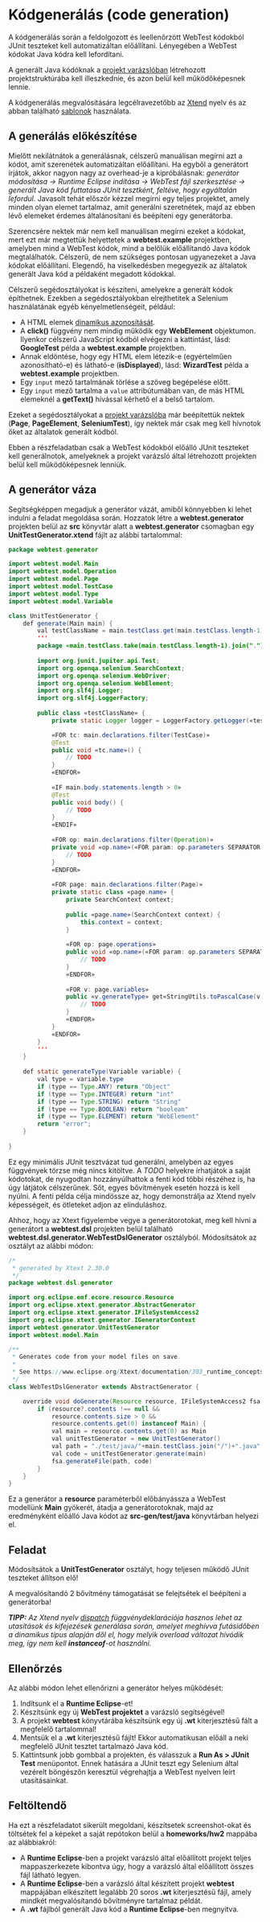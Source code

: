 # Kódgenerálás (code generation)

A kódgenerálás során a feldolgozott és leellenőrzött WebTest kódokból JUnit teszteket kell automatizáltan előállítani. Lényegében a WebTest kódokat Java kódra kell lefordítani.

A generált Java kódóknak a [projekt varázslóban](TaskProjectWizard.md) létrehozott projektstruktúrába kell illeszkednie, és azon belül kell működőképesnek lennie.

A kódgenerálás megvalósítására legcélravezetőbb az [Xtend](https://eclipse.dev/Xtext/xtend/documentation/index.html) nyelv és az abban található [sablonok](https://eclipse.dev/Xtext/xtend/documentation/203_xtend_expressions.html#templates) használata.

## A generálás előkészítése

Mielőtt nekilátnátok a generálásnak, célszerű manuálisan megírni azt a kódot, amit szerenétek automatizáltan előállítani. Ha egyből a generátort írjátok, akkor nagyon nagy az overhead-je a kipróbálásnak: *generátor módosítása -> Runtime Eclipse indítása -> WebTest fájl szerkesztése -> generált Java kód futtatása JUnit tesztként, feltéve, hogy egyáltalán lefordul*. Javasolt tehát először kézzel megírni egy teljes projektet, amely minden olyan elemet tartalmaz, amit generálni szeretnétek, majd az ebben lévő elemeket érdemes általánosítani és beépíteni egy generátorba.

Szerencsére nektek már nem kell manuálisan megírni ezeket a kódokat, mert ezt már megtettük helyettetek a **webtest.example** projektben, amelyben mind a WebTest kódok, mind a belőlük előállítandó Java kódok megtalálhatók. Célszerű, de nem szükséges pontosan ugyanezeket a Java kódokat előállítani. Elegendő, ha viselkedésben megegyezik az általatok generált Java kód a példaként megadott kódokkal.

Célszerű segédosztályokat is készíteni, amelyekre a generált kódok építhetnek. Ezekben a segédosztályokban elrejthetitek a Selenium használatának egyéb kényelmetlenségeit, például:

* A HTML elemek [dinamikus azonosítását](../lab1-xtext/WebTestReference.md#konstans-kifejez%C3%A9sek).
* A **click()** függvény nem mindig működik egy **WebElement** objektumon. Ilyenkor célszerű JavaScript kódból elvégezni a kattintást, lásd: **GoogleTest** példa a **webtest.example** projektben.
* Annak eldöntése, hogy egy HTML elem létezik-e (egyértelműen azonosítható-e) és látható-e (**isDisplayed**), lásd: **WizardTest** példa a **webtest.example** projektben.
* Egy `input` mező tartalmának törlése a szöveg begépelése előtt.
* Egy `input` mező tartalma a `value` attribútumában van, de más HTML elemeknél a **getText()** hívással kérhető el a belső tartalom.

Ezeket a segédosztályokat a [projekt varázslóba](TaskProjectWizard.md) már beépítettük nektek (**Page**, **PageElement**, **SeleniumTest**), így nektek már csak meg kell hívnotok őket az általatok generált kódból.

Ebben a részfeladatban csak a WebTest kódokból előálló JUnit teszteket kell generálnotok, amelyeknek a projekt varázsló által létrehozott projekten belül kell működőképesnek lenniük.

## A generátor váza

Segítségképpen megadjuk a generátor vázát, amiből könnyebben ki lehet indulni a feladat megoldása során. Hozzatok létre a **webtest.generator** projekten belül az **src** könyvtár alatt a **webtest.generator** csomagban egy **UnitTestGenerator.xtend** fájlt az alábbi tartalommal:

```Java
package webtest.generator

import webtest.model.Main
import webtest.model.Operation
import webtest.model.Page
import webtest.model.TestCase
import webtest.model.Type
import webtest.model.Variable

class UnitTestGenerator {
    def generate(Main main) {
        val testClassName = main.testClass.get(main.testClass.length-1)
        '''
        package «main.testClass.take(main.testClass.length-1).join(".")»;
        
        import org.junit.jupiter.api.Test;
        import org.openqa.selenium.SearchContext;
        import org.openqa.selenium.WebDriver;
        import org.openqa.selenium.WebElement;
        import org.slf4j.Logger;
        import org.slf4j.LoggerFactory;
        
        public class «testClassName» {
            private static Logger logger = LoggerFactory.getLogger(«testClassName».class);

            «FOR tc: main.declarations.filter(TestCase)»
            @Test
            public void «tc.name»() {
                // TODO
            }
            «ENDFOR»
            
            «IF main.body.statements.length > 0»
            @Test
            public void body() {
                // TODO
            }
            «ENDIF»
            
            «FOR op: main.declarations.filter(Operation)»
            private void «op.name»(«FOR param: op.parameters SEPARATOR ", "»«param.generateType» «param.name»«ENDFOR») {
                // TODO
            }
            «ENDFOR»
            
            «FOR page: main.declarations.filter(Page)»
            private static class «page.name» {
                private SearchContext context;
                
                public «page.name»(SearchContext context) {
                    this.context = context;
                }
                
                «FOR op: page.operations»
                public void «op.name»(«FOR param: op.parameters SEPARATOR ", "»«param.generateType» «param.name»«ENDFOR») {
                    // TODO
                }
                «ENDFOR»
                
                «FOR v: page.variables»
                public «v.generateType» get«StringUtils.toPascalCase(v.name)»() {
                    // TODO
                }
                «ENDFOR»
            }
            «ENDFOR»
        }
        '''
    }
    
    def static generateType(Variable variable) {
        val type = variable.type
        if (type == Type.ANY) return "Object"
        if (type == Type.INTEGER) return "int"
        if (type == Type.STRING) return "String"
        if (type == Type.BOOLEAN) return "boolean"
        if (type == Type.ELEMENT) return "WebElement"
        return "error";
    }
    
}
```

Ez egy minimális JUnit tesztvázat tud generálni, amelyben az egyes függvények törzse még nincs kitöltve. A *TODO* helyekre írhatjátok a saját kódotokat, de nyugodtan hozzányúlhattok a fenti kód többi részéhez is, ha úgy látjátok célszerűnek. Sőt, egyes bővítmények esetén hozzá is kell nyúlni. A fenti példa célja mindössze az, hogy demonstrálja az Xtend nyelv képességeit, és ötleteket adjon az elinduláshoz.

Ahhoz, hogy az Xtext figyelembe vegye a generátorotokat, meg kell hívni a generátort a **webtest.dsl** projekten belül található **webtest.dsl.generator.WebTestDslGenerator** osztályból. Módosítsátok az osztályt az alábbi módon:

```Java
/*
 * generated by Xtext 2.30.0
 */
package webtest.dsl.generator

import org.eclipse.emf.ecore.resource.Resource
import org.eclipse.xtext.generator.AbstractGenerator
import org.eclipse.xtext.generator.IFileSystemAccess2
import org.eclipse.xtext.generator.IGeneratorContext
import webtest.generator.UnitTestGenerator
import webtest.model.Main

/**
 * Generates code from your model files on save.
 * 
 * See https://www.eclipse.org/Xtext/documentation/303_runtime_concepts.html#code-generation
 */
class WebTestDslGenerator extends AbstractGenerator {

    override void doGenerate(Resource resource, IFileSystemAccess2 fsa, IGeneratorContext context) {
        if (resource?.contents !== null &&
            resource.contents.size > 0 && 
            resource.contents.get(0) instanceof Main) {
            val main = resource.contents.get(0) as Main
            val unitTestGenerator = new UnitTestGenerator()
            val path = "./test/java/"+main.testClass.join("/")+".java"
            val code = unitTestGenerator.generate(main)
            fsa.generateFile(path, code)
        }
    }
}
```

Ez a generátor a **resource** paraméterből előbányássza a WebTest modellünk **Main** gyökerét, átadja a generátorotoknak, majd az eredményként előálló Java kódot az **src-gen/test/java** könyvtárban helyezi el.

## Feladat

Módosítsátok a **UnitTestGenerator** osztályt, hogy teljesen működő JUnit teszteket állítson elő!

A megvalósítandó 2 bővítmény támogatását se felejtsétek el beépíteni a generátorba!

***TIPP:** Az Xtend nyelv [dispatch](https://eclipse.dev/Xtext/xtend/documentation/202_xtend_classes_members.html#polymorphic-dispatch) függvénydeklarációja hasznos lehet az utasítások és kifejezések generálása során, amelyet meghívva futásidőben a dinamikus típus alapján dől el, hogy melyik overload változat hívódik meg, így nem kell **instanceof**-ot használni.*

## Ellenőrzés

Az alábbi módon lehet ellenőrizni a generátor helyes működését:

1. Indítsunk el a **Runtime Eclipse**-et!
2. Készítsünk egy új **WebTest projektet** a varázsló segítségével!
3. A projekt **webtest** könyvtárába készítsünk egy új **.wt** kiterjesztésű fált a megfelelő tartalommal!
4. Mentsük el a **.wt** kiterjesztésű fájlt! Ekkor automatikusan előáll a neki megfelelő JUnit tesztet tartalmazó Java kód.
5. Kattintsunk jobb gombbal a projekten, és válasszuk a **Run As > JUnit Test** menüpontot. Ennek hatására a JUnit teszt egy Selenium által vezérelt böngészőn keresztül végrehajtja a WebTest nyelven leírt utasításainkat.

## Feltöltendő

Ha ezt a részfeladatot sikerült megoldani, készítsetek screenshot-okat és töltsétek fel a képeket a saját repótokon belül a **homeworks/hw2** mappába az alábbiakról:

* A **Runtime Eclipse**-ben a projekt varázsló által előállított projekt teljes mappaszerkezete kibontva úgy, hogy a varázsló által előállított összes fájl látható legyen.
* A **Runtime Eclipse**-ben a varázsló által készített projekt **webtest** mappájában elkészített legalább 20 soros **.wt** kiterjesztésű fájl, amely mindkét megvalósítandó bővítményre tartalmaz példát.
* A **.wt** fájlból generált Java kód a **Runtime Eclipse**-ben megnyitva.
